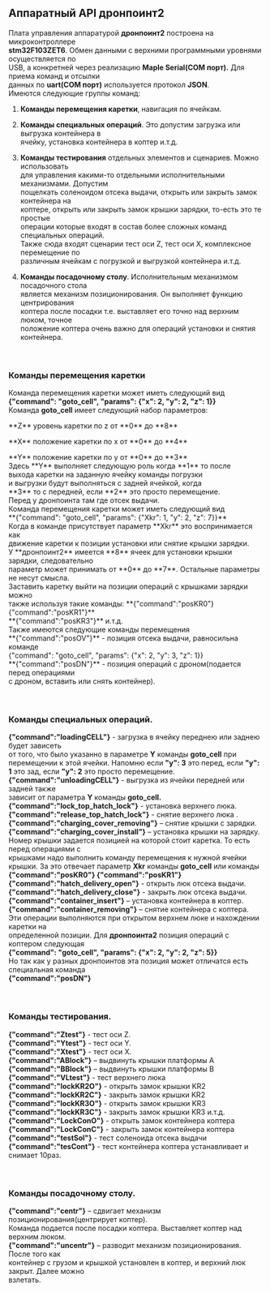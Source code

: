 ## Аппаратный API дронпоинт2

Плата управления аппаратурой **дронпоинт2** построена на микроконтроллере<br>
**stm32F103ZET6**. Обмен данными с верхними программными уровнями осуществляется по<br>
USB, а конкретней через реализацию **Maple Serial(COM порт).** Для приема команд и отсылки<br>
данных по **uart(COM порт)** используется протокол **JSON**.<br>
Имеются следующие группы команд:<br>

1. **Команды перемещения каретки**, навигация по ячейкам.<br>

2. **Команды специальных операций**. Это допустим загрузка или выгрузка контейнера в<br>
    ячейку, установка контейнера в коптер и.т.д.<br>

3. **Команды тестирования** отдельных элементов и сценариев. Можно использовать<br>
    для управления какими-то отдельными исполнительными механизмами. Допустим<br>
    пощелкать соленоидом отсека выдачи, открыть или закрыть замок контейнера на<br>
    коптере, открыть или закрыть замок крышки зарядки, то-есть это те простые<br>
    операции которые входят в состав более сложных команд специальных операций.<br>
    Также сюда входят сценарии тест оси Z, тест оси X, комплексное перемещение по<br>
    различным ячейкам с погрузкой и выгрузкой контейнера и.т.д.<br>

4. **Команды посадочному столу**. Исполнительным механизмом посадочного стола<br>
    является механизм позиционирования. Он выполняет функцию центрирования<br>
    коптера после посадки т.е. выставляет его точно над верхним люком, точное<br>
    положение коптера очень важно для операций установки и снятия контейнера.<br>
    <br>
    <br>
  
  
### Команды перемещения каретки

  Команда перемещения каретки может иметь следующий вид<br>
  **{"command": "goto_cell", "params": {"x": 2, "y": 2, "z": 1}}**<br>
  Команда **goto_cell** имеет следующий набор параметров:<br>
  </p>  **Z** уровень каретки по z от **0** до **8**<br>
  </p>  **X** положение каретки по x от **0** до **4**<br>
  </p>  **Y** положение каретки по y от **0** до **3**<br>
  Здесь **Y** выполняет следующую роль когда **1** то после<br>
  выхода каретки на заданную ячейку команды погрузки<br>
  и выгрузки будут выполняться с задней ячейкой, когда<br>
  **3** то с передней, если **2** это просто перемещение.<br>
  Перед у дронпоинта там где отсек выдачи.<br>
  Команда перемещения каретки может иметь следующий вид<br>
  **{"command": "goto_cell", "params": {"Xkr": 1, "y": 2, "z": 7}}**<br>
  Когда в команде присутствует параметр **Xkr** это воспринимается как<br>
  движение каретки к позиции установки или снятие крышки зарядки.<br>
  У **дронпоинт2** имеется **8** ячеек для установки крышки зарядки, следовательно<br>
  параметр может принимать от **0** до **7**. Остальные параметры не несут смысла.<br>
  Заставить каретку выйти на позиции операций с крышками зарядки можно<br>
  также используя такие команды: **{"command":"posKR0"} {"command":"posKR1"}**<br>
  **{"command":"posKR3"}**   и.т.д.<br>
  Также имеются следующие команды перемещения<br>
  **{"command":"posOV"}** - позиция отсека выдачи, равносильна команде<br>
  {"command": "goto_cell", "params": {"x": 2, "y": 3, "z": 1}}<br>
  **{"command":"posDN"}** - позиция операций с дроном(подается перед операциями<br>
  с дроном, вставить или снять контейнер).<br>
  <br>
  <br>
 
### Команды специальных операций.

  **{"command":"loadingCELL"}** - загрузка в ячейку переднею или заднею будет зависеть<br>
  от того, что было указанно в параметре **Y** команды **goto_cell** при перемещении к этой ячейки.
  Напомню если **"y": 3** это перед, если **"y": 1** это зад, если **"y": 2** это просто перемещение.<br>
  **{"command":"unloadingCELL"}** - выгрузка из ячейки передней или задней также<br>
  зависит от параметра **Y** команды **goto_cell.**<br>
  **{"command":"lock_top_hatch_lock"}** - установка верхнего люка.<br>
  **{"command":"release_top_hatch_lock"}** - снятие верхнего люка .<br>
  **{"command":"charging_cover_removing"}** – снятие крышки с зарядки.<br>
  **{"command":"charging_cover_install"}** – установка крышки на зарядку.<br>
  Номер крышки задается позицией на которой стоит каретка. То есть перед операциями с<br>
  крышками надо выполнить команду перемещения к нужной ячейки крышки. За это отвечает
  параметр **Xkr** команды **goto_cell** или команды **{"command":"posKR0"} {"command":"posKR1"}**<br>
  **{"command":"hatch_delivery_open"}** - открыть люк отсека выдачи.<br>
  **{"command":"hatch_delivery_close"}** - закрыть люк отсека выдачи.<br>
  **{"command":"container_insert"}** – установка контейнера в коптер.<br>
  **{"command":"container_removing"}** – снятие контейнера с коптера.<br>
  Эти операции выполняются при открытом верхнем люке и нахождении каретки на<br>
  определенной позиции. Для **дронпоинта2** позиция операций с коптером следующая <br>
  **{"command": "goto_cell", "params": {"x": 2, "y": 2, "z": 5}}**<br>
  Но так как у разных дронпоинтов эта позиция может отличатся есть специальная команда<br>
  **{"command":"posDN"}**<br>
  <br>
  <br>
  
### Команды тестирования.

  **{"command":"Ztest"}** - тест оси Z.<br>
  **{"command":"Ytest"}** - тест оси Y.<br>
  **{"command":"Xtest"}** - тест оси X.<br>
  **{"command":"ABlock"}** – выдвинуть крышки платформы А<br>
  **{"command":"BBlock"}** – выдвинуть крышки платформы B<br>
  **{"command":"VLtest"}** - тест верхнего люка<br>
  **{"command":"lockKR2O"}** - открыть замок крышки KR2<br>
  **{"command":"lockKR2C"}** - закрыть замок крышки KR2<br>
  **{"command":"lockKR3O"}** - открыть замок крышки KR3<br>
  **{"command":"lockKR3C"}** - закрыть замок крышки KR3 и.т.д.<br>
  **{"command":"LockConO"}** - открыть замок контейнера коптера<br>
  **{"command":"LockConC"}** - закрыть замок контейнера коптера<br>
  **{"command":"testSol"}** - тест соленоида отсека выдачи<br>
  **{"command":"tesCont"}** - тест контейнера коптера устанавливает и снимает 10раз.<br>
<br>
<br>

### Команды посадочному столу.

  **{"command":"centr"}** – сдвигает механизм позиционирования(центрирует коптер).<br>
  Команда подается после посадки коптера. Выставляет коптер над верхним люком.<br>
  **{"command":"uncentr"}** – разводит механизм позиционирования. После того как<br>
  контейнер с грузом и крышкой установлен в коптер, и верхний люк закрыт. Далее можно<br>
  взлетать.
